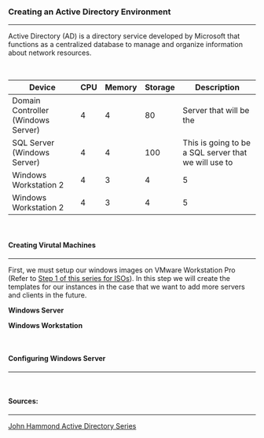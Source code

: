 ### Creating an Active Directory Environment
---

Active Directory (AD) is a directory service developed by Microsoft that functions as a centralized database to manage and organize information about network resources.

<br>

| Device | CPU | Memory | Storage | Description |
| --- | --- | --- | --- | --- |
| Domain Controller (Windows Server) | 4 | 4 | 80 | Server that will be the  |
| SQL Server (Windows Server) | 4 | 4 | 100 | This is going to be a SQL server that we will use to |
| Windows Workstation 2 | 4 | 3 | 4 | 5 |
| Windows Workstation 2 | 4 | 3 | 4 | 5 |

<br>

#### Creating Virutal Machines
---
First, we must setup our windows images on VMware Workstation Pro (Refer to [Step 1 of this series for ISOs](Step1.md)). In this step we will create the templates for our instances in the case that we want to add more servers and clients in the future.

**Windows Server**




**Windows Workstation**

<br>

#### Configuring Windows Server
---


<br>

#### Sources:
---

[John Hammond Active Directory Series](https://www.youtube.com/watch?v=pKtDQtsubio)
